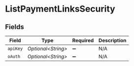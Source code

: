 # ListPaymentLinksSecurity


## Fields

| Field               | Type                | Required            | Description         |
| ------------------- | ------------------- | ------------------- | ------------------- |
| `apiKey`            | *Optional\<String>* | :heavy_minus_sign:  | N/A                 |
| `oAuth`             | *Optional\<String>* | :heavy_minus_sign:  | N/A                 |